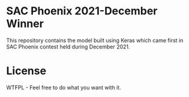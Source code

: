 # SAC Phoenix 2021-December Winner
This repository contains the model built using Keras which came first in SAC Phoenix contest held during December 2021.


# License
WTFPL - Feel free to do what you want with it.

